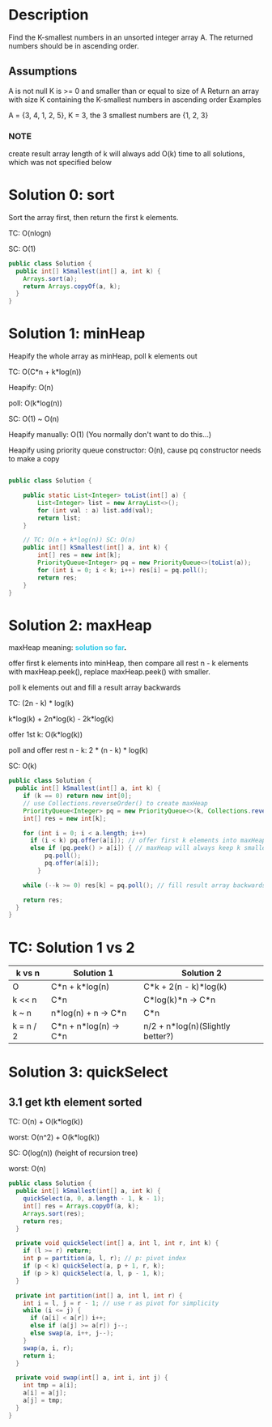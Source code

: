 # Description
Find the K-smallest numbers in an unsorted integer array A. The returned numbers should be in ascending order.

## Assumptions
A is not null
K is >= 0 and smaller than or equal to size of A
Return
an array with size K containing the K-smallest numbers in ascending order
Examples

A = {3, 4, 1, 2, 5}, K = 3, the 3 smallest numbers are {1, 2, 3}

### NOTE
create result array length of k will always add O(k) time to all solutions, which was not specified below

# Solution 0: sort
Sort the array first, then return the first k elements.

TC: O(nlogn)

SC: O(1)

```java
public class Solution {
  public int[] kSmallest(int[] a, int k) {
    Arrays.sort(a);
    return Arrays.copyOf(a, k);
  }
}
```

# Solution 1: minHeap
Heapify the whole array as minHeap, poll k elements out

TC: O(C\*n + k\*log(n))

Heapify: O(n)

poll: O(k*log(n))

SC: O(1) ~ O(n)

Heapify manually: O(1) (You normally don't want to do this...)

Heapify using priority queue constructor: O(n), cause pq constructor needs to make a copy

```java

public class Solution {

    public static List<Integer> toList(int[] a) {
        List<Integer> list = new ArrayList<>();
        for (int val : a) list.add(val);
        return list;
    }

    // TC: O(n + k*log(n)) SC: O(n)
    public int[] kSmallest(int[] a, int k) {
        int[] res = new int[k];
        PriorityQueue<Integer> pq = new PriorityQueue<>(toList(a));
        for (int i = 0; i < k; i++) res[i] = pq.poll();
        return res;
    }
}

```

# Solution 2: maxHeap
maxHeap meaning: **<span style="color:#30c9e8">solution so far</span>.**

offer first k elements into minHeap, then compare all rest n - k elements with maxHeap.peek(), replace maxHeap.peek() with smaller.

poll k elements out and fill a result array backwards

TC: (2n - k) * log(k)

k\*log(k) + 2n\*log(k) - 2k\*log(k)

offer 1st k: O(k*log(k))

poll and offer rest n - k: 2 * (n - k) * log(k)

SC: O(k)

```java
public class Solution {
  public int[] kSmallest(int[] a, int k) {
    if (k == 0) return new int[0];
    // use Collections.reverseOrder() to create maxHeap
    PriorityQueue<Integer> pq = new PriorityQueue<>(k, Collections.reverseOrder());
    int[] res = new int[k];

    for (int i = 0; i < a.length; i++)
      if (i < k) pq.offer(a[i]); // offer first k elements into maxHeap
      else if (pq.peek() > a[i]) { // maxHeap will always keep k smallest elements so far
          pq.poll();
          pq.offer(a[i]);
        }

    while (--k >= 0) res[k] = pq.poll(); // fill result array backwards

    return res;
  }
}
```

# TC: Solution 1 vs 2
| k vs n    | Solution 1              | Solution 2                       |
|-----------|-------------------------|----------------------------------|
| O         | C\*n + k*log(n)         | C*k + 2(n - k)*log(k)            |
| k << n    | C*n                     | C*log(k)*n -> C\*n               |
| k ~ n     | n*log(n) + n -> C\*n    | C*n                              |
| k = n / 2 | C*n + n\*log(n) -> C\*n | n/2 + n*log(n)(Slightly better?) |

# Solution 3: quickSelect
## 3.1 get kth element sorted
TC: O(n) + O(k*log(k))

worst: O(n^2) + O(k*log(k))

SC: O(log(n)) (height of recursion tree)

worst: O(n)

```java
public class Solution {
  public int[] kSmallest(int[] a, int k) {
    quickSelect(a, 0, a.length - 1, k - 1);
    int[] res = Arrays.copyOf(a, k);
    Arrays.sort(res);
    return res;
  }

  private void quickSelect(int[] a, int l, int r, int k) {
    if (l >= r) return;
    int p = partition(a, l, r); // p: pivot index
    if (p < k) quickSelect(a, p + 1, r, k);
    if (p > k) quickSelect(a, l, p - 1, k);
  }

  private int partition(int[] a, int l, int r) {
    int i = l, j = r - 1; // use r as pivot for simplicity
    while (i <= j) {
      if (a[i] < a[r]) i++;
      else if (a[j] >= a[r]) j--;
      else swap(a, i++, j--);
    }
    swap(a, i, r);
    return i;
  }

  private void swap(int[] a, int i, int j) {
    int tmp = a[i];
    a[i] = a[j];
    a[j] = tmp;
  }
}
```